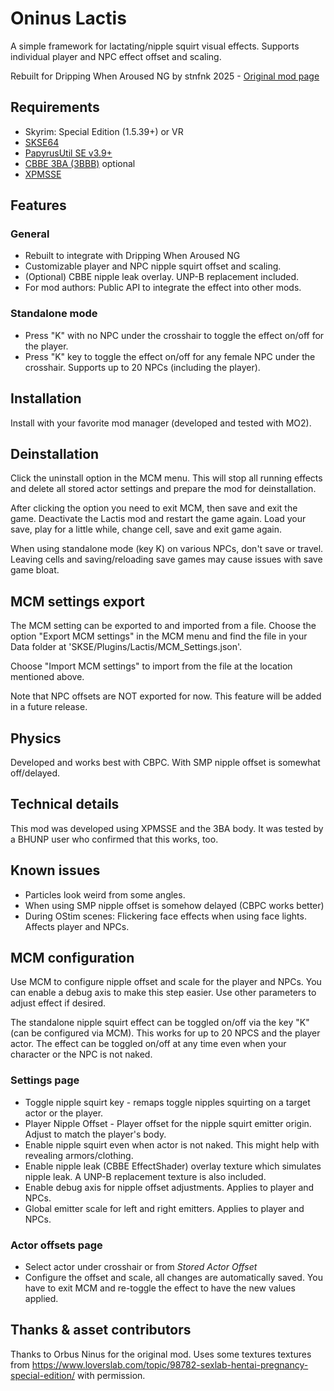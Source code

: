 # Oninus Lactis

A simple framework for lactating/nipple squirt visual effects. Supports individual player and NPC effect offset and scaling.

Rebuilt for Dripping When Aroused NG by stnfnk 2025 - [Original mod page](https://www.nexusmods.com/skyrimspecialedition/mods/54017)

## Requirements
+ Skyrim: Special Edition (1.5.39+) or VR
+ [SKSE64](https://skse.silverlock.org/)
+ [PapyrusUtil SE v3.9+](https://www.nexusmods.com/skyrimspecialedition/mods/13048?tab=files) 
+ [CBBE 3BA (3BBB)](https://www.nexusmods.com/skyrimspecialedition/mods/30174) optional
+ [XPMSSE](https://www.nexusmods.com/skyrimspecialedition/mods/1988?tab=files)

## Features

### General
+ Rebuilt to integrate with Dripping When Aroused NG
+ Customizable player and NPC nipple squirt offset and scaling.
+ (Optional) CBBE nipple leak overlay. UNP-B replacement included.
+ For mod authors: Public API to integrate the effect into other mods.

### Standalone mode
+ Press "K" with no NPC under the crosshair to toggle the effect on/off for the player.
+ Press "K" key to toggle the effect on/off for any female NPC under the crosshair. Supports up to 20 NPCs (including the player).

## Installation
Install with your favorite mod manager (developed and tested with MO2).

## Deinstallation
Click the uninstall option in the MCM menu. This will stop all running effects and delete all stored actor settings and prepare the mod for deinstallation. 

After clicking the option you need to exit MCM, then save and exit the game. Deactivate the Lactis mod and restart the game again. Load your save, play for a little while, change cell, save and exit game again.

When using standalone mode (key K) on various NPCs, don't save or travel. Leaving cells and saving/reloading save games may cause issues with save game bloat.

## MCM settings export
The MCM setting can be exported to and imported from a file. Choose the option "Export MCM settings" in the MCM menu and find the file in your Data folder at 'SKSE/Plugins/Lactis/MCM_Settings.json'.

Choose "Import MCM settings" to import from the file at the location mentioned above.

Note that NPC offsets are NOT exported for now. This feature will be added in a future release.

## Physics
Developed and works best with CBPC. With SMP nipple offset is somewhat off/delayed.

## Technical details
This mod was developed using XPMSSE and the 3BA body. It was tested by a BHUNP user who confirmed that this works, too.

## Known issues
+ Particles look weird from some angles.
+ When using SMP nipple offset is somehow delayed (CBPC works better)
+ During OStim scenes: Flickering face effects when using face lights. Affects player and NPCs.

## MCM configuration
Use MCM to configure nipple offset and scale for the player and NPCs. You can enable a debug axis to make this step easier. Use other parameters to adjust effect if desired.

The standalone nipple squirt effect can be toggled on/off via the key "K" (can be configured via MCM). This works for up to 20 NPCS and the player actor. The effect can be toggled on/off at any time even when your character or the NPC is not naked.

### Settings page
+ Toggle nipple squirt key - remaps toggle nipples squirting on a target actor or the player.
+ Player Nipple Offset - Player offset for the nipple squirt emitter origin. Adjust to match the player's body.
+ Enable nipple squirt even when actor is not naked. This might help with revealing armors/clothing.
+ Enable nipple leak (CBBE EffectShader) overlay texture which simulates nipple leak. A UNP-B replacement texture is also included.
+ Enable debug axis for nipple offset adjustments. Applies to player and NPCs.
+ Global emitter scale for left and right emitters. Applies to player and NPCs.

### Actor offsets page
+ Select actor under crosshair or from *Stored Actor Offset*
+ Configure the offset and scale, all changes are automatically saved. You have to exit MCM and re-toggle the effect to have the new values applied.

## Thanks & asset contributors
Thanks to Orbus Ninus for the original mod. Uses some textures textures from https://www.loverslab.com/topic/98782-sexlab-hentai-pregnancy-special-edition/ with permission.
